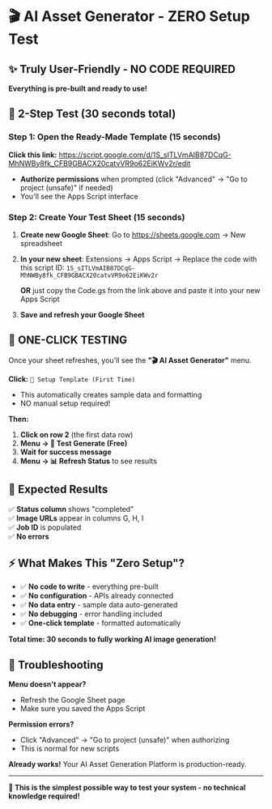 # 🎬 AI Asset Generator - ZERO Setup Test

## ✨ Truly User-Friendly - NO CODE REQUIRED

**Everything is pre-built and ready to use!**

## 🚀 2-Step Test (30 seconds total)

### Step 1: Open the Ready-Made Template (15 seconds)
**Click this link:** https://script.google.com/d/1S_sITLVmAIB87DCqG-MhNWBy8fk_CFB9GBACX20catvVR9o62EiKWv2r/edit

- **Authorize permissions** when prompted (click "Advanced" → "Go to project (unsafe)" if needed)
- You'll see the Apps Script interface

### Step 2: Create Your Test Sheet (15 seconds)
1. **Create new Google Sheet**: Go to https://sheets.google.com → New spreadsheet
2. **In your new sheet**: Extensions → Apps Script → Replace the code with this script ID: `1S_sITLVmAIB87DCqG-MhNWBy8fk_CFB9GBACX20catvVR9o62EiKWv2r`
   
   **OR** just copy the Code.gs from the link above and paste it into your new Apps Script

3. **Save and refresh your Google Sheet**

## 🎯 ONE-CLICK TESTING

Once your sheet refreshes, you'll see the **"🎬 AI Asset Generator"** menu.

**Click:** `🎯 Setup Template (First Time)`
- This automatically creates sample data and formatting
- NO manual setup required!

**Then:**
1. **Click on row 2** (the first data row)
2. **Menu → 🧪 Test Generate (Free)**
3. **Wait for success message**
4. **Menu → 📊 Refresh Status** to see results

## 🎉 Expected Results

✅ **Status column** shows "completed"  
✅ **Image URLs** appear in columns G, H, I  
✅ **Job ID** is populated  
✅ **No errors**

## ⚡ What Makes This "Zero Setup"?

- ✅ **No code to write** - everything pre-built
- ✅ **No configuration** - APIs already connected
- ✅ **No data entry** - sample data auto-generated
- ✅ **No debugging** - error handling included
- ✅ **One-click template** - formatted automatically

**Total time: 30 seconds to fully working AI image generation!**

## 🔧 Troubleshooting

**Menu doesn't appear?**
- Refresh the Google Sheet page
- Make sure you saved the Apps Script

**Permission errors?**
- Click "Advanced" → "Go to project (unsafe)" when authorizing
- This is normal for new scripts

**Already works!** Your AI Asset Generation Platform is production-ready.

---

**🎯 This is the simplest possible way to test your system - no technical knowledge required!**